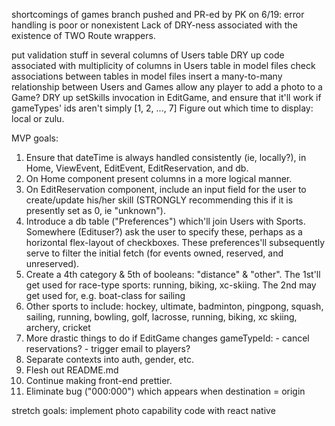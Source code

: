 shortcomings of games branch pushed and PR-ed by PK on  6/19:
    error handling is poor or nonexistent
    Lack of DRY-ness associated with the existence of TWO Route wrappers.

put validation stuff in several columns of Users table
DRY up code associated with multiplicity of columns in Users table
in model files check associations between tables
in model files insert a many-to-many relationship between Users and Games
allow any player to add a photo to a Game?
DRY up setSkills invocation in EditGame, and ensure that it'll work if gameTypes' ids aren't simply [1, 2, ..., 7]
Figure out which time to display: local or zulu.

MVP goals:
1. Ensure that dateTime is always handled consistently (ie, locally?), in Home, ViewEvent, EditEvent, EditReservation, and db.
1. On Home component present columns in a more logical manner.
1. On EditReservation component, include an input field for the user to create/update his/her skill (STRONGLY recommending this if it is presently set as 0, ie "unknown").
1. Introduce a db table ("Preferences") which'll join Users with Sports.  Somewhere (Edituser?) ask the user to specify these, perhaps as a horizontal flex-layout of checkboxes. These preferences'll subsequently serve to filter the initial fetch (for events owned, reserved, and unreserved).
1. Create a 4th category & 5th of booleans: "distance" & "other".  The 1st'll get used for race-type sports: running, biking, xc-skiing.  The 2nd may get used for, e.g. boat-class for sailing
1. Other sports to include: hockey, ultimate, badminton, pingpong, squash, sailing, running, bowling, golf, lacrosse, running, biking, xc skiing, archery, cricket
1. More drastic things to do if EditGame changes gameTypeId:
        - cancel reservations?
        - trigger email to players?
1. Separate contexts into auth, gender, etc.
1. Flesh out README.md
1. Continue making front-end prettier.
1. Eliminate bug ("000:000") which appears when destination = origin

stretch goals:
    implement photo capability
    code with react native
